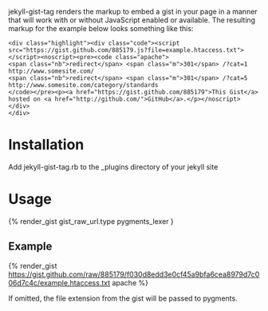 jekyll-gist-tag renders the markup to embed a gist in your page in a manner that will work with or without
JavaScript enabled or available.  The resulting markup for the example below looks something like this:

	<div class="highlight"><div class="code"><script src="https://gist.github.com/885179.js?file=example.htaccess.txt"></script><noscript><pre><code class="apache">
	<span class="nb">redirect</span> <span class="m">301</span> /?cat=1 http://www.somesite.com/
	<span class="nb">redirect</span> <span class="m">301</span> /?cat=5 http://www.somesite.com/category/standards
	</code></pre><p><a href="https://gist.github.com/885179">This Gist</a> hosted on <a href="http://github.com/">GitHub</a>.</p></noscript></div>
	</div>

# Installation

Add jekyll-gist-tag.rb to the _plugins directory of your jekyll site

# Usage

{% render_gist gist_raw_url.type pygments_lexer }

## Example

{% render_gist https://gist.github.com/raw/885179/f030d8edd3e0cf45a9bfa6cea8979d7c006d7c4c/example.htaccess.txt apache %}

If omitted, the file extension from the gist will be passed to pygments.